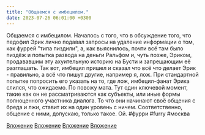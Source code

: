```yaml
---
title: "Общаемся с имбецилом."
date: 2023-07-26 06:01:00 +0300
---
```


Общаемся с имбецилом.
Началось с того, что в обсуждение того, что педофил Эрик лично подавал запросы на удаление информации о том, как фуррей "типа пиздили", а, как выяснилось, почти всё там было пиздёж и попытка развода на деньги Ральфом и, чуть позже, Эриком, продававшим эту ахуительную историю на Бусти и запрещающим её разглашать.
Так вот, имбецил пришел и сказал что всё что делает Эрик - правильно, а всё что пишут другие, например я, лож. При стандартной попытке попросить его указать на то, где лож, имбецил-фанат Эрика слился, что ожидаемо.
По повожу мата. Тут один ключевой момент, такие как он не рассматриваются как субъекты, или иные формы полноценного участника диалога. То что они начинают своё общения с бреда и лжи, ставит их на один уровень с ничем. Соответственно, общение с ними, допускаю, только такое. Ой.
#фурри #furry #москва


[Вложение](/assets/vk_photos/2/VmLzu7eYV8E.jpg)
[Вложение](/assets/vk_photos/3/gOTimMLM-SI.jpg)
[Вложение](/assets/vk_photos/3/hTI-nYkpFAA.jpg)
[Вложение](/assets/vk_photos/3/Gy4dj9BpKq8.jpg)
